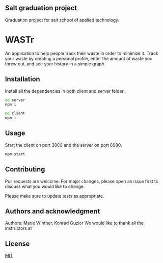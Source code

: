 ## Salt graduation project
Graduation project for salt school of applied technology.

# WASTr
An application to help people track their waste in order to minimize it. 
Track your waste by creating a personal profile, enter the amount of waste 
you threw out, and see your history in a simple graph.  

## Installation

Install all the dependencies in both client and server folder.

```bash
cd server
npm i
```
```bash
cd client
npm i
```

## Usage

Start the client on port 3000 and the server on port 8080.

```bash
npm start
```

## Contributing
Pull requests are welcome. For major changes, please open an issue first to discuss what you would like to change.

Please make sure to update tests as appropriate.

## Authors and acknowledgment
Authors: Marie Winther, Konrad Guzior
We would like to thank all the instructors at </Salt>

## License
[MIT](https://choosealicense.com/licenses/mit/)


